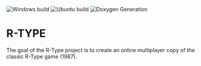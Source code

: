 ![Windows build](https://github.com/MaelTeyssedre/R-TYPE/actions/workflows/R-TYPE_Windows.yml/badge.svg)
![Ubuntu build](https://github.com/MaelTeyssedre/R-TYPE/actions/workflows/R-TYPE_Ubuntu.yml/badge.svg)
![Doxygen Generation](https://github.com/MaelTeyssedre/R-TYPE/actions/workflows/Doxygen.yml/badge.svg)

# R-TYPE

The goal of the R-Type project is to create an online multiplayer
   copy of the classic R-Type game (1987).
